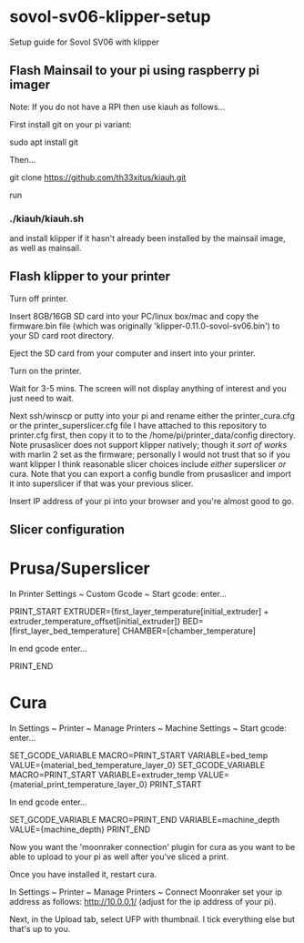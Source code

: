 # sovol-sv06-klipper-setup
Setup guide for Sovol SV06 with klipper

## Flash Mainsail to your pi using raspberry pi imager

Note: If you do not have a RPI then use kiauh as follows...

First install git on your pi variant:

sudo apt install git

Then...

git clone https://github.com/th33xitus/kiauh.git

run

### ./kiauh/kiauh.sh

and install klipper if it hasn't already been installed by the mainsail image, as well as mainsail.

## Flash klipper to your printer

Turn off printer.

Insert 8GB/16GB SD card into your PC/linux box/mac and copy the 
firmware.bin file (which was originally 
'klipper-0.11.0-sovol-sv06.bin') to your SD card root directory.

Eject the SD card from your computer and insert into your printer.

Turn on the printer.

Wait for 3-5 mins.  The screen will not display anything of interest and 
you just need to wait.

Next ssh/winscp or putty into your pi and rename either the printer_cura.cfg or the printer_superslicer.cfg file I have attached to this repository to printer.cfg first, then copy it to to the /home/pi/printer_data/config directory.  Note prusaslicer does not support klipper natively; though it _sort of works_ with marlin 2 set as the firmware; personally I would not trust that so if you want klipper I think reasonable slicer choices include _either_ superslicer _or_ cura.  Note that you can export a config bundle from prusaslicer and import it into superslicer if that was your previous slicer.

Insert IP address of your pi into your browser and you're almost good to go.

## Slicer configuration

# Prusa/Superslicer

In Printer Settings ~ Custom Gcode ~ Start gcode: enter... 

PRINT_START EXTRUDER={first_layer_temperature[initial_extruder] + extruder_temperature_offset[initial_extruder]} BED=[first_layer_bed_temperature] CHAMBER=[chamber_temperature]

In end gcode enter...

PRINT_END

# Cura

In Settings ~ Printer ~ Manage Printers ~ Machine Settings ~ Start gcode: enter...

SET_GCODE_VARIABLE MACRO=PRINT_START VARIABLE=bed_temp VALUE={material_bed_temperature_layer_0}
SET_GCODE_VARIABLE MACRO=PRINT_START VARIABLE=extruder_temp VALUE={material_print_temperature_layer_0} 
PRINT_START

In end gcode enter...

SET_GCODE_VARIABLE MACRO=PRINT_END VARIABLE=machine_depth VALUE={machine_depth}
PRINT_END

Now you want the 'moonraker connection' plugin for cura as you want to be able to upload to your pi as well after you've sliced a print.

Once you have installed it, restart cura. 

In Settings ~ Printer ~ Manage Printers ~ Connect Moonraker set your ip address as follows: http://10.0.0.1/ (adjust for the ip address of your pi).

Next, in the Upload tab, select UFP with thumbnail.  I tick everything else but that's up to you.
